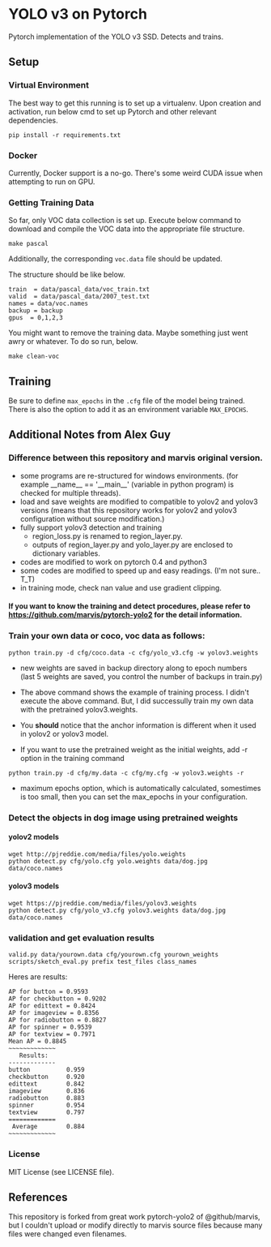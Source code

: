 # YOLO v3 on Pytorch

Pytorch implementation of the YOLO v3 SSD. Detects and trains.

## Setup

### Virtual Environment

The best way to get this running is to set up a virtualenv. Upon creation and
activation, run below cmd to set up Pytorch and other relevant dependencies.

```
pip install -r requirements.txt
```

### Docker

Currently, Docker support is a no-go. There's some weird CUDA issue when
attempting to run on GPU.

### Getting Training Data

So far, only VOC data collection is set up. Execute below command to download
and compile the VOC data into the appropriate file structure.

```
make pascal
```

Additionally, the corresponding `voc.data` file should be updated.

The structure should be like below.

```
train  = data/pascal_data/voc_train.txt
valid  = data/pascal_data/2007_test.txt
names = data/voc.names
backup = backup
gpus  = 0,1,2,3
```

You might want to remove the training data. Maybe something just went awry or whatever. To do so run, below.

```
make clean-voc
```

## Training

Be sure to define `max_epochs` in the `.cfg` file of the model being trained. There is also the option to add it as an environment variable `MAX_EPOCHS`.

## Additional Notes from Alex Guy

### Difference between this repository and marvis original version.
* some programs are re-structured for windows environments.
(for example \_\_name\_\_ == '\_\_main\_\_' (variable in python program) is checked for multiple threads).
* load and save weights are modified to compatible to yolov2 and yolov3 versions
(means that this repository works for yolov2 and yolov3 configuration without source modification.)
* fully support yolov3 detection and training
   * region_loss.py is renamed to region_layer.py.
   * outputs of region_layer.py and yolo_layer.py are enclosed to dictionary variables.
* codes are modified to work on pytorch 0.4 and python3
* some codes are modified to speed up and easy readings. (I'm not sure.. T_T)
* in training mode, check nan value and use gradient clipping.

#### If you want to know the training and detect procedures, please refer to https://github.com/marvis/pytorch-yolo2 for the detail information.

### Train your own data or coco, voc data as follows:
```
python train.py -d cfg/coco.data -c cfg/yolo_v3.cfg -w yolov3.weights
```

* new weights are saved in backup directory along to epoch numbers (last 5 weights are saved, you control the number of backups in train.py)

* The above command shows the example of training process. I didn't execute the above command. But, I did successully train my own data with the pretrained yolov3.weights.

* You __should__ notice that the anchor information is different when it used in yolov2 or yolov3 model.

* If you want to use the pretrained weight as the initial weights, add -r option in the training command

```
python train.py -d cfg/my.data -c cfg/my.cfg -w yolov3.weights -r
```

* maximum epochs option, which is automatically calculated, somestimes is too small, then you can set the max_epochs in your configuration.

### Detect the objects in dog image using pretrained weights

#### yolov2 models
```
wget http://pjreddie.com/media/files/yolo.weights
python detect.py cfg/yolo.cfg yolo.weights data/dog.jpg data/coco.names
```

#### yolov3 models
```
wget https://pjreddie.com/media/files/yolov3.weights
python detect.py cfg/yolo_v3.cfg yolov3.weights data/dog.jpg data/coco.names
```

### validation and get evaluation results

```
valid.py data/yourown.data cfg/yourown.cfg yourown_weights
scripts/sketch_eval.py prefix test_files class_names
```

Heres are results:
```
AP for button = 0.9593
AP for checkbutton = 0.9202
AP for edittext = 0.8424
AP for imageview = 0.8356
AP for radiobutton = 0.8827
AP for spinner = 0.9539
AP for textview = 0.7971
Mean AP = 0.8845
~~~~~~~~~~~~~
   Results:
-------------
button          0.959
checkbutton     0.920
edittext        0.842
imageview       0.836
radiobutton     0.883
spinner         0.954
textview        0.797
=============
 Average        0.884
~~~~~~~~~~~~~
```

### License

MIT License (see LICENSE file).

## References

This repository is forked from great work pytorch-yolo2 of @github/marvis,
but I couldn't upload or modify directly to marvis source files because many files were changed even filenames.
